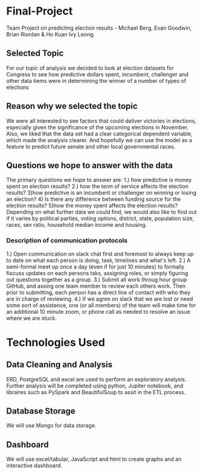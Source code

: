 # Final-Project
Team Project on predicting election results - Michael Berg, Evan Goodwin, Brian Riordan & Ho Kuan Ivy Leong.
## Selected Topic
For our topic of analysis we decided to look at election datasets for Congress to see how predictive dollars spent, incumbent, challenger and other data tiems were in determining the winner of a number of types of elections
## Reason why we selected the topic
We were all interested to see factors that could deliver victories in elections, especially given the significance of the upcoming elections in November. Also, we liked that the data set had a clear categorical dependent variable, which made the analysis clearer. And hopefully we can use the model as a feature to predict future senate and other local governmental races. 
## Questions we hope to answer with the data
The primary questions we hope to answer are: 1.) how predictive is money spent on election results? 2.) how the term of service affects the election results? 3)how predictive is an incumbent or challenger on winning or losing an election? 4) Is there any difference between funding source for the election results? 5)how the money spent affects the election results? Depending on what further data we could find, we would also like to find out if it varies by political parties, voting options, district, state, population size, races, sex ratio, household median income and housing.
### Description of communication protocols
1.) Open communication on slack chat first and foremost to always keep up to date on what each person is doing, task, timelines and what's left.
2.) A semi-formal meet up once a day (even if for just 10 minutes) to formally fiscuss updates on each persons taks, assigning roles, or simply figuring out questions together as a group.
3.) Submit all work throug hour group GitHub, and assing one team member to review each others work. Then prior to submitting, each person has a direct line of contact with who they are in charge of reviewing.
4.) If we agree on slack that we are lost or need some sort of assistance, one (or all members) of the team will make time for an additional 10 minute zoom, or phone call as needed to resolve an issue where we are stuck.
# Technologies Used
## Data Cleaning and Analysis
ERD, PostgreSQL and excel are used to perform an exploratory analysis. Further analysis will be completed using python, Jupiter notebook, and libraires such as PySpark and BeautifulSoup to assit in the ETL process.
## Database Storage
We will use Mongo for data storage. 
## Dashboard
We will use excel/tabular, JavaScript and html to create graphs and an interactive dashboard.
